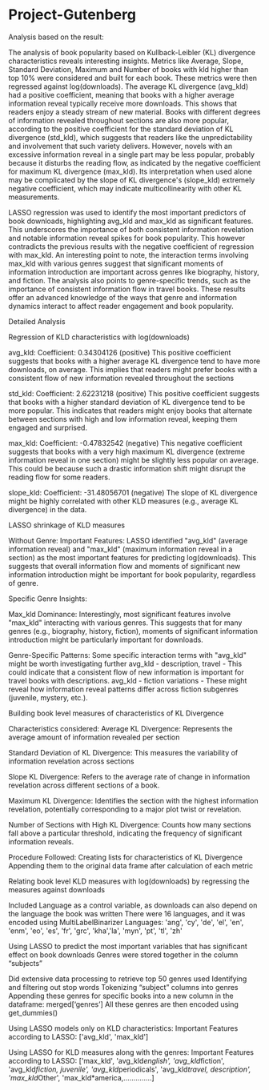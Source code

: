 # Project-Gutenberg
Analysis based on the result: 

The analysis of book popularity based on Kullback-Leibler (KL) divergence characteristics reveals interesting insights. Metrics like Average, Slope, Standard Deviation, Maximum and Number of books with kld higher than top 10% were considered and built for each book. These metrics were then regressed against log(downloads). The average KL divergence (avg_kld) had a positive coefficient, meaning that books with a higher average information reveal typically receive more downloads. This shows that readers enjoy a steady stream of new material. Books with different degrees of information revealed throughout sections are also more popular, according to the positive coefficient for the standard deviation of KL divergence (std_kld), which suggests that readers like the unpredictability and involvement that such variety delivers. However, novels with an excessive information reveal in a single part may be less popular, probably because it disturbs the reading flow, as indicated by the negative coefficient for maximum KL divergence (max_kld). Its interpretation when used alone may be complicated by the slope of KL divergence's (slope_kld) extremely negative coefficient, which may indicate multicollinearity with other KL measurements.


LASSO regression was used to identify the most important predictors of book downloads, highlighting avg_kld and max_kld as significant features. This underscores the importance of both consistent information revelation and notable information reveal spikes for book popularity. This however contradicts the previous results with the negative coefficient of regression with max_kld. An interesting point to note, the interaction terms involving max_kld with various genres suggest that significant moments of information introduction are important across genres like biography, history, and fiction. The analysis also points to genre-specific trends, such as the importance of consistent information flow in travel books. These results offer an advanced knowledge of the ways that genre and information dynamics interact to affect reader engagement and book popularity.



Detailed Analysis

Regression of KLD characteristics with log(downloads)

avg_kld: Coefficient: 0.34304126 (positive)
This positive coefficient suggests that books with a higher average KL divergence tend to have more downloads, on average. This implies that readers might prefer books with a consistent flow of new information revealed throughout the sections

std_kld: Coefficient: 2.62231218 (positive)
This positive coefficient suggests that books with a higher standard deviation of KL divergence tend to be more popular. This indicates that readers might enjoy books that alternate between sections with high and low information reveal, keeping them engaged and surprised.

max_kld: Coefficient: -0.47832542 (negative)
This negative coefficient suggests that books with a very high maximum KL divergence (extreme information reveal in one section) might be slightly less popular on average. This could be because such a drastic information shift might disrupt the reading flow for some readers.

slope_kld: Coefficient: -31.48056701 (negative)
The slope of KL divergence might be highly correlated with other KLD measures (e.g., average KL divergence) in the data.


LASSO shrinkage of KLD measures

Without Genre:
Important Features: LASSO identified "avg_kld" (average information reveal) and "max_kld" (maximum information reveal in a section) as the most important features for predicting log(downloads). This suggests that overall information flow and moments of significant new information introduction might be important for book popularity, regardless of genre.

Specific Genre Insights:

Max_kld Dominance:
Interestingly, most significant features involve "max_kld" interacting with various genres. This suggests that for many genres (e.g., biography, history, fiction), moments of significant information introduction might be particularly important for downloads.

Genre-Specific Patterns: Some specific interaction terms with "avg_kld" might be worth investigating further
avg_kld - description, travel - This could indicate that a consistent flow of new information is important for travel books with descriptions.
avg_kld - fiction variations - These might reveal how information reveal patterns differ across fiction subgenres (juvenile, mystery, etc.).


Building book level measures of characteristics of KL Divergence

Characteristics considered:
Average KL Divergence: Represents the average amount of information revealed per section 

Standard Deviation of KL Divergence: This measures the variability of information revelation across sections

Slope KL Divergence: Refers to the average rate of change in information revelation across different sections of a book.

Maximum KL Divergence: Identifies the section with the highest information revelation, potentially corresponding to a major plot twist or revelation.

Number of Sections with High KL Divergence: Counts how many sections fall above a particular threshold, indicating the frequency of significant information reveals.

Procedure Followed: 
Creating lists for characteristics of KL Divergence 
Appending them to the original data frame after calculation of each metric



Relating book level KLD measures with log(downloads) by regressing the measures against downloads

Included Language as a control variable, as downloads can also depend on the language the book was written
There were 16 languages, and it was encoded using MultiLabelBinarizer
Languages: 'ang', 'cy', 'de', 'el', 'en', 'enm', 'eo', 'es', 'fr', 'grc', 'kha','la', 'myn', 'pt', 'tl', 'zh'


Using LASSO to predict the most important variables that has significant effect on book downloads
Genres were stored together in the column “subjects” 

Did extensive data processing to retrieve top 50 genres used
   Identifying and filtering out stop words
   Tokenizing “subject” columns into genres
Appending these genres for specific books into a new column in the dataframe: merged[‘genres’]
All these genres are then encoded using get_dummies()

Using LASSO models only on KLD characteristics:
Important Features according to LASSO: ['avg_kld', 'max_kld']

Using LASSO for KLD measures along with the genres:
Important Features according to LASSO: ['max_kld', 'avg_kld*english', 'avg_kld*fiction', 'avg_kld*fiction, juvenile', 'avg_kld*periodicals', 'avg_kld*travel, description', 'max_kld*Other', 'max_kld*america,…………..]

